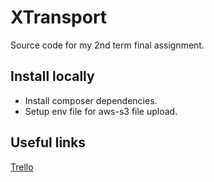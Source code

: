 # XTransport

Source code for my 2nd term final assignment.

## Install locally

- Install composer dependencies.
- Setup env file for aws-s3 file upload.

## Useful links

[Trello](https://trello.com/b/SKpKgTo9/transport-x)
